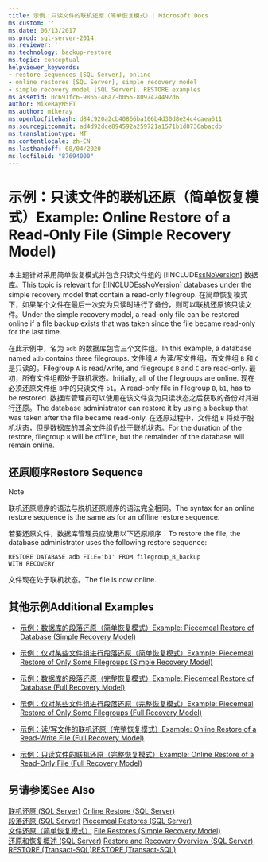 ```yaml
---
title: 示例：只读文件的联机还原（简单恢复模式）| Microsoft Docs
ms.custom: ''
ms.date: 06/13/2017
ms.prod: sql-server-2014
ms.reviewer: ''
ms.technology: backup-restore
ms.topic: conceptual
helpviewer_keywords:
- restore sequences [SQL Server], online
- online restores [SQL Server], simple recovery model
- simple recovery model [SQL Server], RESTORE examples
ms.assetid: 0c691fc6-9865-46a7-b055-8097424492d6
author: MikeRayMSFT
ms.author: mikeray
ms.openlocfilehash: d84c920a2cb40866ba106b4d30d8e24c4caea611
ms.sourcegitcommit: ad4d92dce894592a259721a1571b1d8736abacdb
ms.translationtype: MT
ms.contentlocale: zh-CN
ms.lasthandoff: 08/04/2020
ms.locfileid: "87694000"
---
```

# <a name="example-online-restore-of-a-read-only-file-simple-recovery-model"></a><span data-ttu-id="4f9c2-102">示例：只读文件的联机还原（简单恢复模式）</span><span class="sxs-lookup"><span data-stu-id="4f9c2-102">Example: Online Restore of a Read-Only File (Simple Recovery Model)</span></span>
  <span data-ttu-id="4f9c2-103">本主题针对采用简单恢复模式并包含只读文件组的 [!INCLUDE[ssNoVersion](../../includes/ssnoversion-md.md)] 数据库。</span><span class="sxs-lookup"><span data-stu-id="4f9c2-103">This topic is relevant for [!INCLUDE[ssNoVersion](../../includes/ssnoversion-md.md)] databases under the simple recovery model that contain a read-only filegroup.</span></span> <span data-ttu-id="4f9c2-104">在简单恢复模式下，如果某个文件在最后一次变为只读时进行了备份，则可以联机还原该只读文件。</span><span class="sxs-lookup"><span data-stu-id="4f9c2-104">Under the simple recovery model, a read-only file can be restored online if a file backup exists that was taken since the file became read-only for the last time.</span></span>  
  
 <span data-ttu-id="4f9c2-105">在此示例中，名为 `adb` 的数据库包含三个文件组。</span><span class="sxs-lookup"><span data-stu-id="4f9c2-105">In this example, a database named `adb` contains three filegroups.</span></span> <span data-ttu-id="4f9c2-106">文件组 `A` 为读/写文件组，而文件组 `B` 和 `C` 是只读的。</span><span class="sxs-lookup"><span data-stu-id="4f9c2-106">Filegroup `A` is read/write, and filegroups `B` and `C` are read-only.</span></span> <span data-ttu-id="4f9c2-107">最初，所有文件组都处于联机状态。</span><span class="sxs-lookup"><span data-stu-id="4f9c2-107">Initially, all of the filegroups are online.</span></span> <span data-ttu-id="4f9c2-108">现在必须还原文件组 `B`中的只读文件 `b1`。</span><span class="sxs-lookup"><span data-stu-id="4f9c2-108">A read-only file in filegroup `B`, `b1`, has to be restored.</span></span> <span data-ttu-id="4f9c2-109">数据库管理员可以使用在该文件变为只读状态之后获取的备份对其进行还原。</span><span class="sxs-lookup"><span data-stu-id="4f9c2-109">The database administrator can restore it by using a backup that was taken after the file became read-only.</span></span> <span data-ttu-id="4f9c2-110">在还原过程中，文件组 `B` 将处于脱机状态，但是数据库的其余文件组仍处于联机状态。</span><span class="sxs-lookup"><span data-stu-id="4f9c2-110">For the duration of the restore, filegroup `B` will be offline, but the remainder of the database will remain online.</span></span>  
  
## <a name="restore-sequence"></a><span data-ttu-id="4f9c2-111">还原顺序</span><span class="sxs-lookup"><span data-stu-id="4f9c2-111">Restore Sequence</span></span>  
  
> [!NOTE]  
>  <span data-ttu-id="4f9c2-112">联机还原顺序的语法与脱机还原顺序的语法完全相同。</span><span class="sxs-lookup"><span data-stu-id="4f9c2-112">The syntax for an online restore sequence is the same as for an offline restore sequence.</span></span>  
  
 <span data-ttu-id="4f9c2-113">若要还原文件，数据库管理员应使用以下还原顺序：</span><span class="sxs-lookup"><span data-stu-id="4f9c2-113">To restore the file, the database administrator uses the following restore sequence:</span></span>  
  
```  
RESTORE DATABASE adb FILE='b1' FROM filegroup_B_backup   
WITH RECOVERY  
```  
  
 <span data-ttu-id="4f9c2-114">文件现在处于联机状态。</span><span class="sxs-lookup"><span data-stu-id="4f9c2-114">The file is now online.</span></span>  
  
## <a name="additional-examples"></a><span data-ttu-id="4f9c2-115">其他示例</span><span class="sxs-lookup"><span data-stu-id="4f9c2-115">Additional Examples</span></span>  
  
-   [<span data-ttu-id="4f9c2-116">示例：数据库的段落还原（简单恢复模式）</span><span class="sxs-lookup"><span data-stu-id="4f9c2-116">Example: Piecemeal Restore of Database &#40;Simple Recovery Model&#41;</span></span>](example-piecemeal-restore-of-database-simple-recovery-model.md)  
  
-   [<span data-ttu-id="4f9c2-117">示例：仅对某些文件组进行段落还原（简单恢复模式）</span><span class="sxs-lookup"><span data-stu-id="4f9c2-117">Example: Piecemeal Restore of Only Some Filegroups &#40;Simple Recovery Model&#41;</span></span>](example-piecemeal-restore-of-only-some-filegroups-simple-recovery-model.md)  
  
-   [<span data-ttu-id="4f9c2-118">示例：数据库的段落还原（完整恢复模式）</span><span class="sxs-lookup"><span data-stu-id="4f9c2-118">Example: Piecemeal Restore of Database &#40;Full Recovery Model&#41;</span></span>](example-piecemeal-restore-of-database-full-recovery-model.md)  
  
-   [<span data-ttu-id="4f9c2-119">示例：仅对某些文件组进行段落还原（完整恢复模式）</span><span class="sxs-lookup"><span data-stu-id="4f9c2-119">Example: Piecemeal Restore of Only Some Filegroups &#40;Full Recovery Model&#41;</span></span>](example-piecemeal-restore-of-only-some-filegroups-full-recovery-model.md)  
  
-   [<span data-ttu-id="4f9c2-120">示例：读/写文件的联机还原（完整恢复模式）</span><span class="sxs-lookup"><span data-stu-id="4f9c2-120">Example: Online Restore of a Read-Write File &#40;Full Recovery Model&#41;</span></span>](example-online-restore-of-a-read-write-file-full-recovery-model.md)  
  
-   [<span data-ttu-id="4f9c2-121">示例：只读文件的联机还原（完整恢复模式）</span><span class="sxs-lookup"><span data-stu-id="4f9c2-121">Example: Online Restore of a Read-Only File &#40;Full Recovery Model&#41;</span></span>](example-online-restore-of-a-read-only-file-full-recovery-model.md)  
  
## <a name="see-also"></a><span data-ttu-id="4f9c2-122">另请参阅</span><span class="sxs-lookup"><span data-stu-id="4f9c2-122">See Also</span></span>  
 <span data-ttu-id="4f9c2-123">[联机还原 (SQL Server)](online-restore-sql-server.md) </span><span class="sxs-lookup"><span data-stu-id="4f9c2-123">[Online Restore &#40;SQL Server&#41;](online-restore-sql-server.md) </span></span>  
 <span data-ttu-id="4f9c2-124">[段落还原 (SQL Server)](piecemeal-restores-sql-server.md) </span><span class="sxs-lookup"><span data-stu-id="4f9c2-124">[Piecemeal Restores &#40;SQL Server&#41;](piecemeal-restores-sql-server.md) </span></span>  
 <span data-ttu-id="4f9c2-125">[文件还原（简单恢复模式）](file-restores-simple-recovery-model.md) </span><span class="sxs-lookup"><span data-stu-id="4f9c2-125">[File Restores &#40;Simple Recovery Model&#41;](file-restores-simple-recovery-model.md) </span></span>  
 <span data-ttu-id="4f9c2-126">[还原和恢复概述 (SQL Server)](restore-and-recovery-overview-sql-server.md) </span><span class="sxs-lookup"><span data-stu-id="4f9c2-126">[Restore and Recovery Overview &#40;SQL Server&#41;](restore-and-recovery-overview-sql-server.md) </span></span>  
 [<span data-ttu-id="4f9c2-127">RESTORE &#40;Transact-SQL&#41;</span><span class="sxs-lookup"><span data-stu-id="4f9c2-127">RESTORE &#40;Transact-SQL&#41;</span></span>](/sql/t-sql/statements/restore-statements-transact-sql)  
  
  
